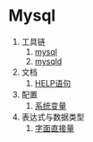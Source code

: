 # Mysql

1. 工具链
    1. [mysql](mysql.md)
    1. [mysqld](mysqld.md)
1. 文档
    1. [HELP语句](grammar/help-statement.md)
1. 配置
    1. [系统变量](system-variable.md)
1. 表达式与数据类型
    1. [字面直接量](grammar/literal.md)